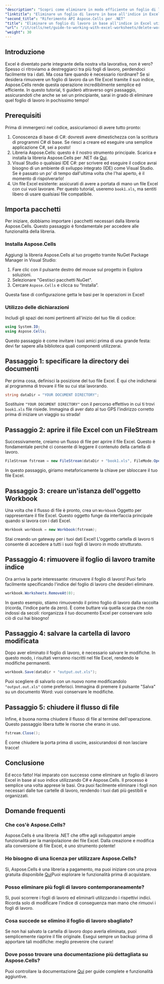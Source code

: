 ```yaml
---
"description": "Scopri come eliminare in modo efficiente un foglio di lavoro specifico da un file Excel in base al suo indice utilizzando C# e la libreria Aspose.Cells. Segui questo semplice tutorial passo dopo passo."
"linktitle": "Eliminare un foglio di lavoro in base all'indice in Excel utilizzando il tutorial C#"
"second_title": "Riferimento API Aspose.Cells per .NET"
"title": "Eliminare un foglio di lavoro in base all'indice in Excel utilizzando il tutorial C#"
"url": "/it/cells/net/guide-to-working-with-excel-worksheets/delete-worksheet-by-index-excel-csharp-tutorial/"
"weight": 30
---
```


## Introduzione

Excel è diventato parte integrante della nostra vita lavorativa, non è vero? Spesso ci ritroviamo a destreggiarci tra più fogli di lavoro, perdendoci facilmente tra i dati. Ma cosa fare quando è necessario riordinare? Se si desidera rimuovere un foglio di lavoro da un file Excel tramite il suo indice, Aspose.Cells rende questa operazione incredibilmente semplice ed efficiente. In questo tutorial, ti guiderò attraverso ogni passaggio, assicurandoti che anche se sei un principiante, sarai in grado di eliminare quel foglio di lavoro in pochissimo tempo!

## Prerequisiti

Prima di immergerci nel codice, assicuriamoci di avere tutto pronto:

1. Conoscenza di base di C#: dovresti avere dimestichezza con la scrittura di programmi C# di base. Se riesci a creare ed eseguire una semplice applicazione C#, sei a posto!
2. Libreria Aspose.Cells: questo è il nostro strumento principale. Scarica e installa la libreria Aspose.Cells per .NET da [Qui](https://releases.aspose.com/cells/net/).
3. Visual Studio o qualsiasi IDE C#: per scrivere ed eseguire il codice avrai bisogno di un ambiente di sviluppo integrato (IDE) come Visual Studio. Se è passato un po' di tempo dall'ultima volta che l'hai aperto, è il momento di rispolverarlo!
4. Un file Excel esistente: assicurati di avere a portata di mano un file Excel con cui vuoi lavorare. Per questo tutorial, useremo `book1.xls`, ma sentiti libero di usare qualsiasi file compatibile.

## Importa pacchetti

Per iniziare, dobbiamo importare i pacchetti necessari dalla libreria Aspose.Cells. Questo passaggio è fondamentale per accedere alle funzionalità della libreria.

### Installa Aspose.Cells

Aggiungi la libreria Aspose.Cells al tuo progetto tramite NuGet Package Manager in Visual Studio:

1. Fare clic con il pulsante destro del mouse sul progetto in Esplora soluzioni.
2. Selezionare "Gestisci pacchetti NuGet".
3. Cercare `Aspose.Cells` e clicca su “Installa”.

Questa fase di configurazione getta le basi per le operazioni in Excel!

### Utilizzo delle dichiarazioni

Includi gli spazi dei nomi pertinenti all'inizio del tuo file di codice:

```csharp
using System.IO;
using Aspose.Cells;
```

Questo passaggio è come invitare i tuoi amici prima di una grande festa: devi far sapere alla biblioteca quali componenti utilizzerai.

## Passaggio 1: specificare la directory dei documenti

Per prima cosa, definisci la posizione del tuo file Excel. È qui che indicherai al programma di trovare il file su cui stai lavorando.

```csharp
string dataDir = "YOUR DOCUMENT DIRECTORY";
```

Sostituire `"YOUR DOCUMENT DIRECTORY"` con il percorso effettivo in cui ti trovi `book1.xls` file risiede. Immagina di aver dato al tuo GPS l'indirizzo corretto prima di iniziare un viaggio su strada!

## Passaggio 2: aprire il file Excel con un FileStream

Successivamente, creiamo un flusso di file per aprire il file Excel. Questo è fondamentale perché ci consente di leggere il contenuto della cartella di lavoro.

```csharp
FileStream fstream = new FileStream(dataDir + "book1.xls", FileMode.Open);
```

In questo passaggio, giriamo metaforicamente la chiave per sbloccare il tuo file Excel.

## Passaggio 3: creare un'istanza dell'oggetto Workbook

Una volta che il flusso di file è pronto, crea un `Workbook` Oggetto per rappresentare il file Excel. Questo oggetto funge da interfaccia principale quando si lavora con i dati Excel.

```csharp
Workbook workbook = new Workbook(fstream);
```

Stai creando un gateway per i tuoi dati Excel! L'oggetto cartella di lavoro ti consente di accedere a tutti i suoi fogli di lavoro in modo strutturato.

## Passaggio 4: rimuovere il foglio di lavoro tramite indice

Ora arriva la parte interessante: rimuovere il foglio di lavoro! Puoi farlo facilmente specificando l'indice del foglio di lavoro che desideri eliminare. 

```csharp
workbook.Worksheets.RemoveAt(0);
```

In questo esempio, stiamo rimuovendo il primo foglio di lavoro dalla raccolta (ricorda, l'indice parte da zero). È come buttare via quella scarpa che non indossi da secoli: riorganizza il tuo documento Excel per conservare solo ciò di cui hai bisogno!

## Passaggio 4: salvare la cartella di lavoro modificata

Dopo aver eliminato il foglio di lavoro, è necessario salvare le modifiche. In questo modo, i risultati verranno riscritti nel file Excel, rendendo le modifiche permanenti.

```csharp
workbook.Save(dataDir + "output.out.xls");
```

Puoi scegliere di salvarlo con un nuovo nome modificandolo `"output.out.xls"` come preferisci. Immagina di premere il pulsante "Salva" su un documento Word: vuoi conservare le modifiche.

## Passaggio 5: chiudere il flusso di file

Infine, è buona norma chiudere il flusso di file al termine dell'operazione. Questo passaggio libera tutte le risorse che erano in uso.

```csharp
fstream.Close();
```

È come chiudere la porta prima di uscire, assicurandosi di non lasciare tracce!

## Conclusione

Ed ecco fatto! Hai imparato con successo come eliminare un foglio di lavoro Excel in base al suo indice utilizzando C# e Aspose.Cells. Il processo è semplice una volta apprese le basi. Ora puoi facilmente eliminare i fogli non necessari dalle tue cartelle di lavoro, rendendo i tuoi dati più gestibili e organizzati.

## Domande frequenti

### Che cos'è Aspose.Cells?
Aspose.Cells è una libreria .NET che offre agli sviluppatori ampie funzionalità per la manipolazione dei file Excel. Dalla creazione e modifica alla conversione di file Excel, è uno strumento potente!

### Ho bisogno di una licenza per utilizzare Aspose.Cells?
Sì, Aspose.Cells è una libreria a pagamento, ma puoi iniziare con una prova gratuita disponibile [Qui](https://releases.aspose.com/)Puoi esplorare le funzionalità prima di acquistare.

### Posso eliminare più fogli di lavoro contemporaneamente?
Sì, puoi scorrere i fogli di lavoro ed eliminarli utilizzando i rispettivi indici. Ricorda solo di modificare l'indice di conseguenza man mano che rimuovi i fogli di lavoro.

### Cosa succede se elimino il foglio di lavoro sbagliato?
Se non hai salvato la cartella di lavoro dopo averla eliminata, puoi semplicemente riaprire il file originale. Esegui sempre un backup prima di apportare tali modifiche: meglio prevenire che curare!

### Dove posso trovare una documentazione più dettagliata su Aspose.Cells?
Puoi controllare la documentazione [Qui](https://reference.aspose.com/cells/net/) per guide complete e funzionalità aggiuntive.